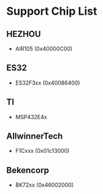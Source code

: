 # Support Chip List

## HEZHOU

- AIR105 (0x40000C00)

## ES32

- ES32F3xx (0x40086400)

## TI

- MSP432E4x

## AllwinnerTech

- F1Cxxx (0x01c13000)

## Bekencorp

- BK72xx (0x46002000)